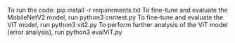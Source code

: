 To run the code:
pip install -r requirements.txt
To fine-tune and evaluate the MobileNetV2 model, run python3 cnntest.py
To fine-tune and evaluate the ViT model, run python3 vit2.py
To perform further analysis of the ViT model (error analysis), run python3 evalViT.py
